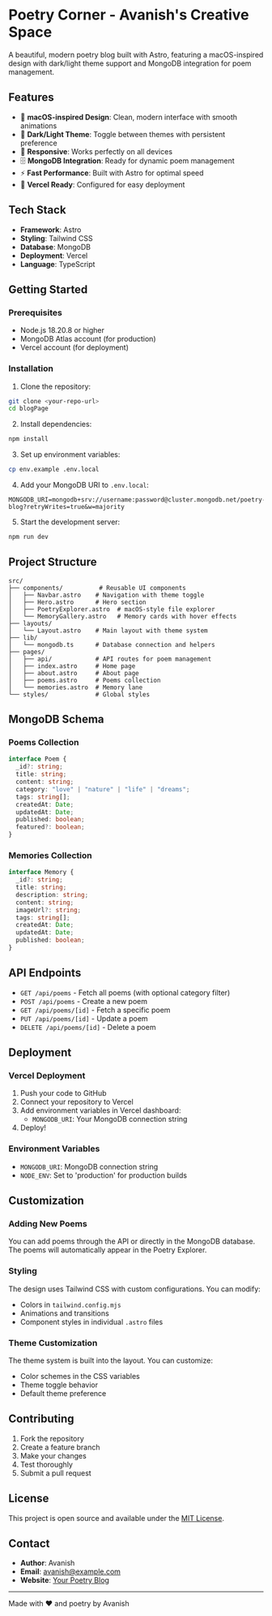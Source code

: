 # Poetry Corner - Avanish's Creative Space

A beautiful, modern poetry blog built with Astro, featuring a macOS-inspired design with dark/light theme support and MongoDB integration for poem management.

## Features

- 🎨 **macOS-inspired Design**: Clean, modern interface with smooth animations
- 🌙 **Dark/Light Theme**: Toggle between themes with persistent preference
- 📱 **Responsive**: Works perfectly on all devices
- 🗄️ **MongoDB Integration**: Ready for dynamic poem management
- ⚡ **Fast Performance**: Built with Astro for optimal speed
- 🚀 **Vercel Ready**: Configured for easy deployment

## Tech Stack

- **Framework**: Astro
- **Styling**: Tailwind CSS
- **Database**: MongoDB
- **Deployment**: Vercel
- **Language**: TypeScript

## Getting Started

### Prerequisites

- Node.js 18.20.8 or higher
- MongoDB Atlas account (for production)
- Vercel account (for deployment)

### Installation

1. Clone the repository:

```bash
git clone <your-repo-url>
cd blogPage
```

2. Install dependencies:

```bash
npm install
```

3. Set up environment variables:

```bash
cp env.example .env.local
```

4. Add your MongoDB URI to `.env.local`:

```
MONGODB_URI=mongodb+srv://username:password@cluster.mongodb.net/poetry-blog?retryWrites=true&w=majority
```

5. Start the development server:

```bash
npm run dev
```

## Project Structure

```
src/
├── components/          # Reusable UI components
│   ├── Navbar.astro    # Navigation with theme toggle
│   ├── Hero.astro      # Hero section
│   ├── PoetryExplorer.astro  # macOS-style file explorer
│   └── MemoryGallery.astro   # Memory cards with hover effects
├── layouts/
│   └── Layout.astro    # Main layout with theme system
├── lib/
│   └── mongodb.ts      # Database connection and helpers
├── pages/
│   ├── api/            # API routes for poem management
│   ├── index.astro     # Home page
│   ├── about.astro     # About page
│   ├── poems.astro     # Poems collection
│   └── memories.astro  # Memory lane
└── styles/             # Global styles
```

## MongoDB Schema

### Poems Collection

```typescript
interface Poem {
  _id?: string;
  title: string;
  content: string;
  category: "love" | "nature" | "life" | "dreams";
  tags: string[];
  createdAt: Date;
  updatedAt: Date;
  published: boolean;
  featured?: boolean;
}
```

### Memories Collection

```typescript
interface Memory {
  _id?: string;
  title: string;
  description: string;
  content: string;
  imageUrl?: string;
  tags: string[];
  createdAt: Date;
  updatedAt: Date;
  published: boolean;
}
```

## API Endpoints

- `GET /api/poems` - Fetch all poems (with optional category filter)
- `POST /api/poems` - Create a new poem
- `GET /api/poems/[id]` - Fetch a specific poem
- `PUT /api/poems/[id]` - Update a poem
- `DELETE /api/poems/[id]` - Delete a poem

## Deployment

### Vercel Deployment

1. Push your code to GitHub
2. Connect your repository to Vercel
3. Add environment variables in Vercel dashboard:
   - `MONGODB_URI`: Your MongoDB connection string
4. Deploy!

### Environment Variables

- `MONGODB_URI`: MongoDB connection string
- `NODE_ENV`: Set to 'production' for production builds

## Customization

### Adding New Poems

You can add poems through the API or directly in the MongoDB database. The poems will automatically appear in the Poetry Explorer.

### Styling

The design uses Tailwind CSS with custom configurations. You can modify:

- Colors in `tailwind.config.mjs`
- Animations and transitions
- Component styles in individual `.astro` files

### Theme Customization

The theme system is built into the layout. You can customize:

- Color schemes in the CSS variables
- Theme toggle behavior
- Default theme preference

## Contributing

1. Fork the repository
2. Create a feature branch
3. Make your changes
4. Test thoroughly
5. Submit a pull request

## License

This project is open source and available under the [MIT License](LICENSE).

## Contact

- **Author**: Avanish
- **Email**: avanish@example.com
- **Website**: [Your Poetry Blog](https://your-poetry-blog.vercel.app)

---

Made with ❤️ and poetry by Avanish
